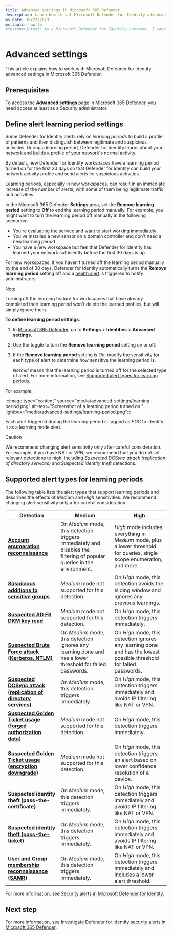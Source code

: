 ```yaml
---
title: Advanced settings in Microsoft 365 Defender
description: Learn how to set Microsoft Defender for Identity advanced settings in Microsoft 365 Defender.
ms.date: 10/22/2023
ms.topic: how-to
#CustomerIntent: As a Microsoft Defender for Identity customer, I want to know how and when to use an alert learning mode to reduce the number of false positives.
---
```


# Advanced settings

This article explains how to work with Microsoft Defender for Identity advanced settings in Microsoft 365 Defender.

## Prerequisites

To access the **Advanced settings** page in Microsoft 365 Defender, you need access at least as a Security administrator.

## Define alert learning period settings

Some Defender for Identity alerts rely on *learning periods* to build a profile of patterns and then distinguish between legitimate and suspicious activities. During a learning period, Defender for Identity learns about your network and builds a profile of your network's normal activity.

By default, new Defender for Identity workspaces have a learning period turned on for the first 30 days so that Defender for Identity can build your network activity profile and send alerts for suspicious activities.

Learning periods, especially in new workspaces, can result in an immediate increase of the number of alerts, with some of them being legitimate traffic and activities.

In the Microsoft 365 Defender **Settings** area, set the **Remove learning period** setting to **Off** to end the learning period manually. For example, you might want to turn the learning period off manually in the following scenarios:

- You're evaluating the service and want to start working immediately
- You've installed a new sensor on a domain controller and don't need a new learning period
- You have a new workspace but feel that Defender for Identity has learned your network sufficiently before the first 30 days is up

For new workspaces, if you haven't turned off the learning period manually by the end of 30 days, Defender for Identity automatically turns the **Remove learning period** setting off and a [health alert](health-alerts.md#learning-mode-has-automatically-ended-for-this-tenant) is triggered to notify administrators.

>[!NOTE]
> Turning off the learning feature for workspaces that have already completed their learning period won't delete the learned profiles, but will simply ignore them.

**To define learning period settings**:

1. In [Microsoft 365 Defender](https://security.microsoft.com), go to **Settings** > **Identities** > **Advanced settings**. 
1. Use the toggle to turn the **Remove learning period** setting on or off.
1. If the **Remove learning period** setting is *On*, modify the sensitivity for each type of alert to determine how sensitive the learning period is. 

    *Normal* means that the learning period is turned off for the selected type of alert. For more information, see [Supported alert types for learning periods](#supported-alert-types-for-learning-periods).

For example:

:::image type="content" source="media/advanced-settings/learning-period.png" alt-text="Screenshot of a learning period turned on." lightbox="media/advanced-settings/learning-period.png":::

Each alert triggered during the learning period is tagged as *POC* to identify it as a learning mode alert.

> [!CAUTION]
> We recommend changing alert sensitivity only after careful consideration. For example, if you have NAT or VPN, we recommend that you do not set relevant detections to high, including *Suspected DCSync attack (replication of directory services)* and  *Suspected identity theft* detections.
>

## Supported alert types for learning periods

The following table lists the alert types that support learning periods and describes the effects of *Medium* and *High* sensitivities.  We recommend changing alert sensitivity only after careful consideration.

|Detection  |Medium  |High  |
|---------|---------|---------|
|**[Account enumeration reconnaissance](reconnaissance-discovery-alerts.md#account-enumeration-reconnaissance-external-id-2003)**     |    On *Medium* mode, this detection triggers immediately and disables the filtering of popular queries in the environment.         |   *High* mode includes everything in *Medium* mode, plus a lower threshold for queries, single scope enumeration, and more.     |
|**[Suspicious additions to sensitive groups](persistence-privilege-escalation-alerts.md#suspicious-additions-to-sensitive-groups-external-id-2024)**     |      *Medium* mode not supported for this detection.     |    On *High* mode, this detection avoids the sliding window and ignores any previous learnings.    |
|**[Suspected AD FS DKM key read](credential-access-alerts.md#suspected-ad-fs-dkm-key-read-external-id-2413)**     |    *Medium* mode not supported for this detection.        |   On *High* mode, this detection triggers immediately.      |
|**[Suspected Brute Force attack (Kerberos, NTLM)](credential-access-alerts.md#suspected-brute-force-attack-kerberos-ntlm-external-id-2023)**     |   On *Medium* mode, this detection ignores any learning done and has a lower threshold for failed passwords.           | On *High* mode, this detection ignores any learning done and has the lowest possible threshold for failed passwords.        |
|**[Suspected DCSync attack (replication of directory services)](credential-access-alerts.md#suspected-dcsync-attack-replication-of-directory-services-external-id-2006)**     |   On *Medium* mode, this detection triggers immediately.         | On *High* mode, this detection triggers immediately and avoids IP filtering like NAT or VPN.        |
|**[Suspected Golden Ticket usage (forged authorization data)](credential-access-alerts.md#suspected-golden-ticket-usage-forged-authorization-data-external-id-2013)**     |       *Medium* mode not supported for this detection.      |     On *High* mode, this detection triggers immediately.    |
|**[Suspected Golden Ticket usage (encryption downgrade)](persistence-privilege-escalation-alerts.md#suspected-golden-ticket-usage-encryption-downgrade-external-id-2009)**     |  *Medium* mode not supported for this detection.           |    On *High* mode, this detection triggers an alert based on lower confidence resolution of a device.     |
|**Suspected identity theft (pass-the-certificate)**     |     On *Medium* mode, this detection triggers immediately.         |  On *High* mode, this detection triggers immediately and avoids IP filtering like NAT or VPN.       |
|**[Suspected identity theft (pass-the-ticket)](lateral-movement-alerts.md#suspected-identity-theft-pass-the-ticket-external-id-2018)**     |  On *Medium* mode, this detection triggers immediately.           |    On *High* mode, this detection triggers immediately and avoids IP filtering like NAT or VPN.      |
|**[User and Group membership reconnaissance (SAMR)](reconnaissance-discovery-alerts.md#user-and-group-membership-reconnaissance-samr-external-id-2021)**     |     On *Medium* mode, this detection triggers immediately.        |   On *High* mode, this detection triggers immediately and includes a lower alert threshold.  |

For more information, see [Security alerts in Microsoft Defender for Identity](alerts-overview.md).

## Next step

For more information, see [Investigate Defender for Identity security alerts in Microsoft 365 Defender](manage-security-alerts.md).
 